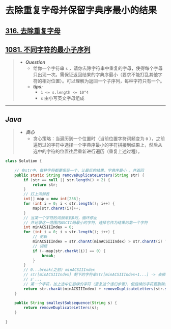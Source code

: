 # 去除重复字母并保留字典序最小的结果

## [316. 去除重复字母](https://leetcode.cn/problems/remove-duplicate-letters/)

## [1081. 不同字符的最小子序列](https://leetcode.cn/problems/smallest-subsequence-of-distinct-characters/)

> - ***Question***
>   - 给你一个字符串 `s` ，请你去除字符串中重复的字母，使得每个字母只出现一次。需保证返回结果的字典序最小（要求不能打乱其他字符的相对位置）。可以理解为返回一个子序列，每种字符只有一个。
>   - ***tips:***
>     - `1 <= s.length <= 10^4`
>     - `s` 由小写英文字母组成

---

## *Java*

> - ***贪心***
>   - 贪心策略：当遍历到一个位置时（当前位置字符词频变为 `0` ），之前遍历过的字符中选择一个字典序最小的字符拼接到结果上，然后从选中的字符的位置往后重新进行遍历（重复上述过程）。

```java
class Solution {
    
    // 在str中，每种字符都要保留一个，让最后的结果，字典序最小 ，并返回
    public static String removeDuplicateLetters(String str) {
        if (str == null || str.length() < 2) {
            return str;
        }
        // 打上词频表
        int[] map = new int[256];
        for (int i = 0; i < str.length(); i++) {
            map[str.charAt(i)]++;
        }
        // 当某一个字符的词频来到0时，循环停止
        // 并记录这一范围内ASCII码最小的字符，选择它作为结果的第一个字符
        int minACSIIIndex = 0;
        for (int i = 0; i < str.length(); i++) {
            // 更新
            minACSIIIndex = str.charAt(minACSIIIndex) > str.charAt(i) ? i : minACSIIIndex;
            // 词频
            if (--map[str.charAt(i)] == 0) {
                break;
            }
        }
        // 0...break(之前) minACSIIIndex
        // str[minACSIIIndex] 剩下的字符串str[minACSIIIndex+1...] -> 去掉str[minACSIIIndex]字符 -> s'
        // s'...
        // 第一个字符，加上选中它后续的字符（重复这个递归步骤），但后续的字符要删除这个ASCII码最小的字符
        return str.charAt(minACSIIIndex) + removeDuplicateLetters(str.substring(minACSIIIndex + 1).replaceAll(String.valueOf(str.charAt(minACSIIIndex)), ""));
    }
    
    public String smallestSubsequence(String s) {
        return removeDuplicateLetters(s);
    }
    
}
```
